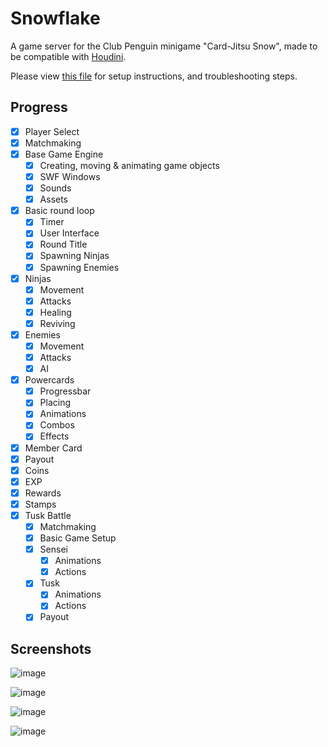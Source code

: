 # Snowflake

A game server for the Club Penguin minigame "Card-Jitsu Snow", made to be compatible with [Houdini](https://github.com/solero/houdini).

Please view [this file](https://github.com/Lekuruu/snowflake/blob/main/SETUP.md) for setup instructions, and troubleshooting steps.

## Progress

- [x] Player Select
- [x] Matchmaking
- [x] Base Game Engine
    - [x] Creating, moving & animating game objects
    - [x] SWF Windows
    - [x] Sounds
    - [x] Assets
- [x] Basic round loop
    - [x] Timer
    - [x] User Interface
    - [x] Round Title
    - [x] Spawning Ninjas
    - [x] Spawning Enemies
- [x] Ninjas
    - [x] Movement
    - [x] Attacks
    - [x] Healing
    - [x] Reviving
- [x] Enemies
    - [x] Movement
    - [x] Attacks
    - [x] AI
- [x] Powercards
    - [x] Progressbar
    - [x] Placing
    - [x] Animations
    - [x] Combos
    - [x] Effects
- [x] Member Card
- [x] Payout
- [x] Coins
- [x] EXP
- [x] Rewards
- [x] Stamps
- [x] Tusk Battle
    - [x] Matchmaking
    - [x] Basic Game Setup
    - [x] Sensei
        - [x] Animations
        - [x] Actions
    - [x] Tusk
        - [x] Animations
        - [x] Actions
    - [x] Payout

## Screenshots

![image](https://raw.githubusercontent.com/Lekuruu/snowflake/main/.github/screenshots/gameplay1.png)

![image](https://raw.githubusercontent.com/Lekuruu/snowflake/main/.github/screenshots/gameplay2.png)

![image](https://raw.githubusercontent.com/Lekuruu/snowflake/main/.github/screenshots/gameplay3.png)

![image](https://raw.githubusercontent.com/Lekuruu/snowflake/main/.github/screenshots/gameplay4.png)
